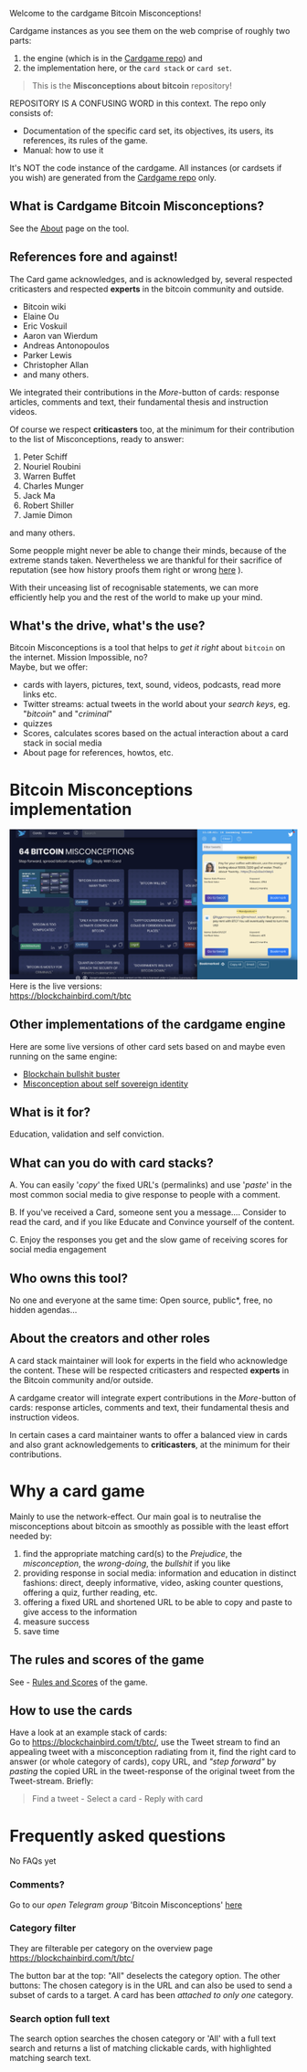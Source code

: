 Welcome to the cardgame Bitcoin Misconceptions!

Cardgame instances as you see them on the web comprise of roughly two parts: 
1. the engine (which is in the [Cardgame repo](https://github.com/blockchainbird/cardgame)) and 
2. the implementation here, or the `card stack` or `card set`.

> This is the **Misconceptions about bitcoin** repository!

REPOSITORY IS A CONFUSING WORD in this context. The repo only consists of:
- Documentation of the specific card set, its objectives, its users, its references, its rules of the game.
- Manual: how to use it

It's NOT the code instance of the cardgame. All instances (or cardsets if you wish) are generated from the [Cardgame repo](https://github.com/blockchainbird/cardgame) only.

## What is Cardgame Bitcoin Misconceptions?
See the [About](https://blockchainbird.com/t/btc/about) page on the tool.

## References fore and against!
The Card game acknowledges, and is acknowledged by, several respected criticasters and respected **experts** in the bitcoin community and outside.

* Bitcoin wiki
* Elaine Ou
* Eric Voskuil
* Aaron van Wierdum
* Andreas Antonopoulos
* Parker Lewis
* Christopher Allan
* and many others.

We integrated their contributions in the _More_-button of cards: response articles, comments and text, their fundamental thesis and instruction videos.

Of course we respect **criticasters** too, at the minimum for their contribution to the list of Misconceptions, ready to answer:

1. Peter Schiff
2. Nouriel Roubini
3. Warren Buffet
4. Charles Munger 
5. Jack Ma
6. Robert Shiller
7. Jamie Dimon

and many others.

Some peopple might never be able to change their minds, because of the extreme stands taken. Nevertheless we are thankful for their sacrifice of reputation (see how history proofs them right or wrong [here](https://www.bloomberg.com/features/bitcoin-bulls-bears/) ). 

With their unceasing list of recognisable statements, we can more efficiently help you and the rest of the world to make up your mind. 

## What's the drive, what's the use?
Bitcoin Misconceptions is a tool that helps to _get it right_ about `bitcoin` on the internet. Mission Impossible, no?\
Maybe, but we offer:
- cards with layers, pictures, text, sound, videos, podcasts, read more links etc.
- Twitter streams: actual tweets in the world about your _search keys_, eg. "_bitcoin_" and "_criminal_"
- quizzes
- Scores, calculates scores based on the actual interaction about a card stack in social media
- About page for references, howtos, etc.

# Bitcoin Misconceptions implementation
![Opening screen Cardgame Prejudice BTC](../Images/Opening-screen-Cardgame-Twitter-Stream-BTC.png)\
Here is the live versions:\
https://blockchainbird.com/t/btc

## Other implementations of the cardgame engine

Here are some live versions of other card sets based on and maybe even running on the same engine:
* [Blockchain bullshit buster](https://blockchainbird.com/t/bcb/)
* [Misconception about self sovereign identity](https://blockchainbird.com/t/id/)

## What is it for?
Education, validation and self conviction.

## What can you do with card stacks?
A. You can easily '_copy_' the fixed URL's (permalinks) and use '_paste_' in the most common social media to give response to people with a comment.

B. If you've received a Card, someone sent you a message....  Consider to read the card, and if you like Educate and Convince yourself of the content.

C. Enjoy the responses you get and the slow game of receiving scores for social media engagement

## Who owns this tool? 
No one and everyone at the same time: Open source, public*, free, no hidden agendas...

## About the creators and other roles
A card stack maintainer will look for experts in the field who acknowledge the content. These will be  respected criticasters and respected **experts** in the Bitcoin community and/or outside.

A cardgame creator will integrate expert contributions in the _More_-button of cards: response articles, comments and text, their fundamental thesis and instruction videos.

In certain cases a card maintainer wants to offer a balanced view in cards and also grant acknowledgements to **criticasters**, at the minimum for their contributions.

# Why a card game
Mainly to use the network-effect. Our main goal is to neutralise the misconceptions about bitcoin as smoothly as possible with the least effort needed by:<br/>
1. find the appropriate matching card(s) to the _Prejudice_, the _misconception_, the _wrong-doing_, the _bullshit_ if you like 
2. providing response in social media: information and education in distinct fashions: direct, deeply informative, video, asking counter questions, offering a quiz, further reading, etc.
3. offering a fixed URL and shortened URL to be able to copy and paste to give access to the information
4. measure success
5. save time

## The rules and scores of the game
See - [Rules and Scores](rules-game-scores.md) of the game.

## How to use the cards
Have a look at an example stack of cards:\
Go to https://blockchainbird.com/t/btc/, use the Tweet stream to find an appealing tweet with a misconception radiating from it, find the right card to answer (or whole category of cards), copy URL, and *"step forward"* by _pasting_ the copied URL in the tweet-response of the original tweet from the Tweet-stream. Briefly:
> Find a tweet - Select a card - Reply with card 

# Frequently asked questions
No FAQs yet

### Comments? 
Go to our *open Telegram group* 'Bitcoin Misconceptions' [here](https://t.me/bcbird)

### Category filter
They are filterable per category on the overview page https://blockchainbird.com/t/btc/ 

The button bar at the top: "All" deselects the category option. The other buttons: The chosen category is in the URL and can also be used to send a subset of cards to a target. A card has been _attached to only one_ category.

### Search option full text
The search option searches the chosen category or 'All' with a full text search and returns a list of matching clickable cards, with highlighted matching search text.
